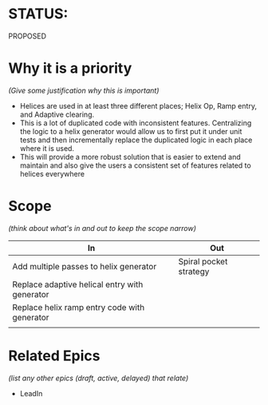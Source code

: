 # STATUS:
PROPOSED

# Why it is a priority

*(Give some justification why this is important)*
- Helices are used in at least three different places; Helix Op, Ramp entry, and Adaptive clearing.
- This is a lot of duplicated code with inconsistent features. Centralizing the logic to a helix generator would allow us to first put it under unit tests and then incrementally replace the duplicated logic in each place where it is used.
- This will provide a more robust solution that is easier to extend and maintain and also give the users a consistent set of features related to helices everywhere
# Scope

*(think about what's in and out to keep the scope narrow)*

| In                                            | Out                    |
| --------------------------------------------- | ---------------------- |
| Add multiple passes to helix generator        | Spiral pocket strategy |
| Replace adaptive helical entry with generator |                        |
| Replace helix ramp entry code with generator  |                        |
|                                               |                        |

# Related Epics
*(list any other epics (draft, active, delayed) that relate)*
- LeadIn
